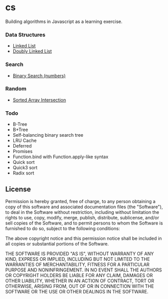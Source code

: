 # cs

Building algorithms in Javascript as a learning exercise.

### Data Structures

- [Linked List](/data-structures/linked-list.js)
- [Doubly Linked List](/data-structures/doubly-linked-list.js)

### Search

- [Binary Search (numbers)](/search/binary.js)

### Random

- [Sorted Array Intersection](/array-intersection/sorted.js)

### Todo

- B-Tree
- B+Tree
- Self-balancing binary search tree
- LRU Cache
- Deferred
- Promises
- Function.bind with Function.apply-like syntax
- Quick sort
- Quick3 sort
- Radix sort

## License

Permission is hereby granted, free of charge, to any person obtaining a copy of this software and associated documentation files (the "Software"), to deal in the Software without restriction, including without limitation the rights to use, copy, modify, merge, publish, distribute, sublicense, and/or sell copies of the Software, and to permit persons to whom the Software is furnished to do so, subject to the following conditions:

The above copyright notice and this permission notice shall be included in all copies or substantial portions of the Software.

THE SOFTWARE IS PROVIDED "AS IS", WITHOUT WARRANTY OF ANY KIND, EXPRESS OR IMPLIED, INCLUDING BUT NOT LIMITED TO THE WARRANTIES OF MERCHANTABILITY, FITNESS FOR A PARTICULAR PURPOSE AND NONINFRINGEMENT. IN NO EVENT SHALL THE AUTHORS OR COPYRIGHT HOLDERS BE LIABLE FOR ANY CLAIM, DAMAGES OR OTHER LIABILITY, WHETHER IN AN ACTION OF CONTRACT, TORT OR OTHERWISE, ARISING FROM, OUT OF OR IN CONNECTION WITH THE SOFTWARE OR THE USE OR OTHER DEALINGS IN THE SOFTWARE.